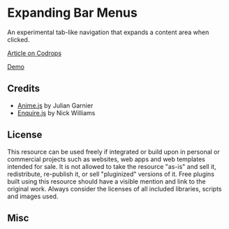 # Expanding Bar Menus

An experimental tab-like navigation that expands a content area when clicked. 

[Article on Codrops](https://tympanus.net/codrops/?p=30460)

[Demo](http://tympanus.net/Development/ExpandingBarMenus/)

## Credits

- [Anime.js](http://anime-js.com/) by Julian Garnier
- [Enquire.js](http://wicky.nillia.ms/enquire.js/) by Nick Williams

## License
This resource can be used freely if integrated or build upon in personal or commercial projects such as websites, web apps and web templates intended for sale. It is not allowed to take the resource "as-is" and sell it, redistribute, re-publish it, or sell "pluginized" versions of it. Free plugins built using this resource should have a visible mention and link to the original work. Always consider the licenses of all included libraries, scripts and images used.

## Misc






